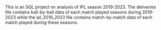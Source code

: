 This is an SQL project on analysis of IPL season 2019-2023. The deliveries file contains ball-by-ball data of each match played seasons during 2019-2023 while the ipl_2019_2023 file contains match-by-match data of each match played during these seasons.
